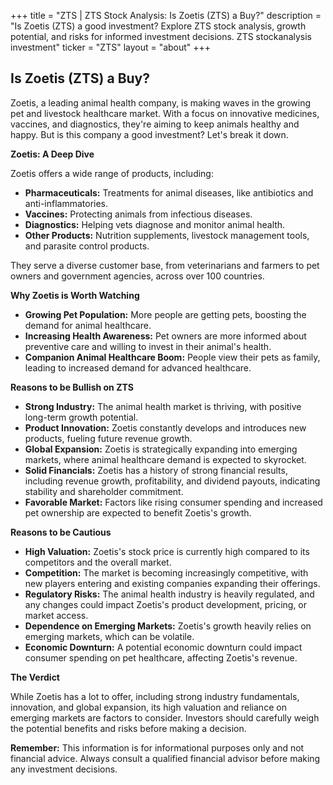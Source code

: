 +++
title = "ZTS | ZTS Stock Analysis: Is Zoetis (ZTS) a Buy?"
description = "Is Zoetis (ZTS) a good investment? Explore ZTS stock analysis, growth potential, and risks for informed investment decisions. ZTS stockanalysis investment"
ticker = "ZTS"
layout = "about"
+++

        


## Is Zoetis (ZTS) a Buy?

Zoetis, a leading animal health company, is making waves in the growing pet and livestock healthcare market. With a focus on innovative medicines, vaccines, and diagnostics, they're aiming to keep animals healthy and happy. But is this company a good investment? Let's break it down. 

**Zoetis: A Deep Dive**

Zoetis offers a wide range of products, including:

* **Pharmaceuticals:**  Treatments for animal diseases, like antibiotics and anti-inflammatories.
* **Vaccines:**  Protecting animals from infectious diseases.
* **Diagnostics:**  Helping vets diagnose and monitor animal health.
* **Other Products:**  Nutrition supplements, livestock management tools, and parasite control products.

They serve a diverse customer base, from veterinarians and farmers to pet owners and government agencies, across over 100 countries. 

**Why Zoetis is Worth Watching**

* **Growing Pet Population:**  More people are getting pets, boosting the demand for animal healthcare.
* **Increasing Health Awareness:**  Pet owners are more informed about preventive care and willing to invest in their animal's health.
* **Companion Animal Healthcare Boom:**  People view their pets as family, leading to increased demand for advanced healthcare.

**Reasons to be Bullish on ZTS**

* **Strong Industry:**  The animal health market is thriving, with positive long-term growth potential.
* **Product Innovation:** Zoetis constantly develops and introduces new products, fueling future revenue growth.
* **Global Expansion:**  Zoetis is strategically expanding into emerging markets, where animal healthcare demand is expected to skyrocket.
* **Solid Financials:** Zoetis has a history of strong financial results, including revenue growth, profitability, and dividend payouts, indicating stability and shareholder commitment.
* **Favorable Market:**  Factors like rising consumer spending and increased pet ownership are expected to benefit Zoetis's growth.

**Reasons to be Cautious**

* **High Valuation:**  Zoetis's stock price is currently high compared to its competitors and the overall market. 
* **Competition:**  The market is becoming increasingly competitive, with new players entering and existing companies expanding their offerings.
* **Regulatory Risks:**  The animal health industry is heavily regulated, and any changes could impact Zoetis's product development, pricing, or market access.
* **Dependence on Emerging Markets:**  Zoetis's growth heavily relies on emerging markets, which can be volatile.
* **Economic Downturn:**  A potential economic downturn could impact consumer spending on pet healthcare, affecting Zoetis's revenue.

**The Verdict**

While Zoetis has a lot to offer, including strong industry fundamentals, innovation, and global expansion, its high valuation and reliance on emerging markets are factors to consider. Investors should carefully weigh the potential benefits and risks before making a decision. 

**Remember:** This information is for informational purposes only and not financial advice. Always consult a qualified financial advisor before making any investment decisions. 

        